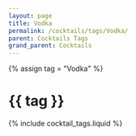 ```yaml
---
layout: page
title: Vodka
permalink: /cocktails/tags/Vodka/
parent: Cocktails Tags
grand_parent: Cocktails
---
```

{% assign tag = "Vodka" %}
# {{ tag }}
{% include cocktail_tags.liquid %}